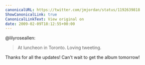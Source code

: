```yaml
---
canonicalURL: https://twitter.com/jmjordan/status/1192639818
ShowCanonicalLink: true
CanonicalLinkText: View original on
date: 2009-02-09T18:12:55+00:00
---
```

@lilyroseallen:

> At luncheon in Toronto. Loving tweeting.

Thanks for all the updates! Can't wait to get the album tomorrow!